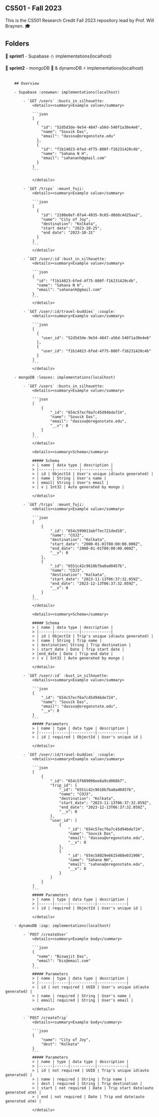 ## CS501 - Fall 2023

This is the CS501 Research Credit Fall 2023 repository lead by Prof. Will Braynen. :mortar_board: 

## Folders

:file_folder: **sprint1** - Supabase :snowman: implementations(localhost) 

:file_folder: **sprint2** - mongoDB :leaves: & dynamoDB :zap: implementations(localhost)


```toggle

	## Overview

	- Supabase :snowman: implementations(localhost) 

		- `GET /users` :busts_in_silhouette: 
			<details><summary>Example value</summary>

			```json
			[
			  {
			    "id": "52d5d3de-9e54-4847-a56d-540f1a30e4e6",
			    "name": "Souvik Das",
			    "email": "dassou@oregonstate.edu"
			  },
			  {
			    "id": "f1b14023-6fed-4f75-800f-f16231420c4b",
			    "name": "Sahana N H",
			    "email": "sahananh@gmail.com"
			  }
			]
			```

			</details>
		
		- `GET /trips` :mount_fuji:
			<details><summary>Example value</summary>

			```json
			[
			  {
			    "id": "2100e8ef-07a4-4935-9c65-d8ddc4d25aa2",
			    "name": "City of Joy",
			    "destination": "Kolkata",
			    "start date": "2023-10-25",
			    "end date": "2023-10-31"
			  }
			]
			```
			</details>

		- `GET /user/:id`:bust_in_silhouette:
			<details><summary>Example value</summary>

			```json
			{
			  "id": "f1b14023-6fed-4f75-800f-f16231420c4b",
			  "name": "Sahana N H",
			  "email": "sahananh@gmail.com"
			}
			```
			</details>

		- `GET /user/:id/travel-buddies` :couple:
			<details><summary>Example value</summary>

			```json
			[
			  {
			    "user_id": "52d5d3de-9e54-4847-a56d-540f1a30e4e6"
			  },
			  {
			    "user_id": "f1b14023-6fed-4f75-800f-f16231420c4b"
			  }
			]
			```
			</details>

	- mongoDB :leaves: implementations(localhost)

		- `GET /users` :busts_in_silhouette:
			<details><summary>Example value</summary>

			```json
			[
			    {
			        "_id": "654c57ecf6a7c45d94bde724",
			        "name": "Souvik Das",
			        "email": "dassou@oregonstate.edu",
			        "__v": 0
			    }
			]
			```
			</details>

			<details><summary>Schema</summary>

			##### Schema
			> | name | data type | description |
			> |------|-----------|-------------|
			> | id | ObjectId | User's unique id(auto generated) | 
			> | name | String | User's name |
			> | email| String | User's email |
			> | v | Int32 | Auto generated by mongo |

			</details>

		- `GET /trips` :mount_fuji:
			<details><summary>Example value</summary>

			```json
			[
			    {
			        "_id": "654c599013abf7ec721ded18",
			        "name": "COJ2",
			        "destination": "Kolkata",
			        "start_date": "2000-01-01T08:00:00.000Z",
			        "end_date": "2000-01-01T08:00:00.000Z",
			        "__v": 0
			    },
			    {
			        "_id": "6551c42c9618b7ba0ad0457b",
			        "name": "COJ3",
			        "destination": "Kolkata",
			        "start_date": "2023-11-13T06:37:32.059Z",
			        "end_date": "2023-12-13T06:37:32.059Z",
			        "__v": 0
			    }
			]
			```
			</details>

			<details><summary>Schema</summary>

			##### Schema
			> | name | data type | description |
			> |------|-----------|-------------|
			> | id | ObjectId | Trip's unique id(auto generated) | 
			> | name | String | Trip name |
			> | destination| String | Trip destination |
			> | start_date | Date | Trip start date | 
			> |end_date | Date | Trip end date |
			> | v | Int32 | Auto generated by mongo |

			</details>

		- `GET /user/:id` :bust_in_silhouette:
			<details><summary>Example value</summary>

			```json
			{
			    "_id": "654c57ecf6a7c45d94bde724",
			    "name": "Souvik Das",
			    "email": "dassou@oregonstate.edu",
			    "__v": 0
			}
			```
			##### Parameters
			> | name | type | data type | description |
			> |------|------|-----------|-------------|
			> | id | required | ObjectId | User's unique id | 

			</details>

		- `GET /user/:id/travel-buddies` :couple:
			<details><summary>Example value</summary>

			```json
			[
			    {
			        "_id": "654c5f689096ee8a9cd068b7",
			        "trip_id": {
			            "_id": "6551c42c9618b7ba0ad0457b",
			            "name": "COJ3",
			            "destination": "Kolkata",
			            "start_date": "2023-11-13T06:37:32.059Z",
			            "end_date": "2023-12-13T06:37:32.059Z",
			            "__v": 0
			        },
			        "user_id": [
			            {
			                "_id": "654c57ecf6a7c45d94bde724",
			                "name": "Souvik Das",
			                "email": "dassou@oregonstate.edu",
			                "__v": 0
			            },
			            {
			                "_id": "654c58029e6615488e031906",
			                "name": "Sahana NH",
			                "email": "sahana@oregonstate.edu",
			                "__v": 0
			            }
			        ]
			    }
			]	
			``` 
			##### Parameters
			> | name | type | data type | description |
			> |------|------|-----------|-------------|
			> | id | required | ObjectId | User's unique id |

			</details>

	- dynamoDB :zap: implementations(localhost)

		- `POST /createUser`
			<details><summary>Example body</summary>

			```json
			{
			  "name": "Biswajit Das",
			  "email": "bis@email.com"
			}
			``` 
			##### Parameters
			> | name | type | data type | description |
			> |------|------|-----------|-------------|
			> | id | not required | UUID | User's unique id(auto generated) | 
			> | name | required | String | User's name |
			> | email| required | String | User's email |

			</details>

		- `POST /createTrip`
			<details><summary>Example body</summary>

			```json
			{
				"name": "City of Joy",
				"dest": "Kolkata"
			}
			``` 
			##### Parameters
			> | name | type | data type | description |
			> |------|------|-----------|-------------|
			> | id | not required | UUID | Trip's unique id(auto generated) |
			> | name | required | String | Trip name |
			> | dest | required | String | Trip destination |
			> | start | not required | Date | Trip start date(auto generated atm) |
			> | end | not required | Date | Trip end date(auto generated atm) | 

			</details>
```
